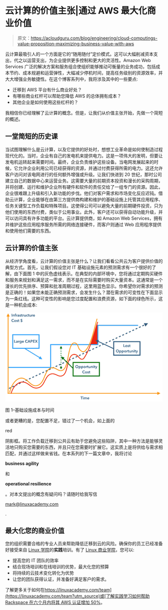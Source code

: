 # 云计算的价值主张|通过 AWS 最大化商业价值

> 原文：<https://acloudguru.com/blog/engineering/cloud-computings-value-proposition-maximizing-business-value-with-aws>

云计算最吸引人的一个方面是它的“随用随付”定价模式。这可以大幅削减资本支出，代之以运营支出，为企业提供更多控制和更大的灵活性。Amazon Web Services 广泛的解决方案和服务组合使组织能够推动可衡量的业务成功，包括成本节约、成本规避和运营弹性，大幅减少停机时间，提高任务级别的资源效率，并大大增强业务敏捷性。在这个博客系列中，我将涉及其中的一些要点:

*   迁移到 AWS 平台有什么商业好处？
*   有哪些商业杠杆可以帮助您降低 AWS 的总体拥有成本？
*   其他企业是如何使用这些杠杆的？

我相信你已经理解了云计算的概念。但是，让我们从价值主张开始，先做一个简短的概述。

## 一堂简短的历史课

当试图理解什么是云计算，以及它提供的好处时，想想工业革命是如何使制造过程现代化的。当时，企业有自己的发电机来提供电力。这是一项伟大的发明，但要让发电机运转起来需要时间。最终，企业负责维护这些设备。当电网发展起来的时候，它允许企业利用公司已经获得的资源，并通过付费获得所需的电力。这还允许客户访问对该电网进行的任何额外增强或升级。让我们快进到 20 世纪，那时公司建立自己的数据中心来运营业务。这需要大量的前期资本投资和漫长的采购周期，并将创建、运行和维护企业所有硬件和软件的责任交给了一组专门的资源。因此，企业很难跟上升级和引入新功能的步伐。他们对客户需求和市场变化反应迟钝。借助云计算，企业能够在由第三方提供商构建和维护的基础设施上托管其应用程序、任务关键型工作负载和特殊项目。这使得公司可以避免大量的前期硬件投资，只为他们使用的东西付费，类似于公用事业。此外，客户还可以获得自动功能升级，并可以访问具有许多功能的平台。云计算提供商，如 Amazon Web Services，拥有并维护这些应用程序服务所需的网络连接硬件，而客户则通过 Web 应用程序提供和使用他们需要的东西。

## 云计算的价值主张

从经济学角度看，云计算的价值主张是什么？让我们看看公共云为客户提供价值的典型方式。首先，让我们假设您对 IT 基础设施元素的预测需求有一个很好的了解，由下面图 1 中的灰色虚线表示。在典型的内部环境中，您将通过定期购买硬件和服务来规划和满足这一需求，而不是在实际需要时购买大量资本。这通常是一个漫长的优先排序、预算和批准周期过程，这里用蓝色显示。你希望你对需求的预测是正确的！如果您未能正确预测需求，会发生什么？潜在需求的可变性在下面显示为一条红线。这种可变性的影响是您过度配置和浪费资源，如下面的绿色所示，这是一种机会成本:

![Figure 1 - Infrastructure Cost vs. Time](img/b862b0c54e97dd7efcdb5f423b24ef90.png)

图 1–基础设施成本与时间

或者更糟的是，您配置不足，错过了一个机会，如上面的

red

阴影框。将工作负载迁移到公共云有助于您避免这些陷阱，其中一种方法是能够灵活地只购买您需要的东西，并且只在您需要时扩展它。这实质上是将供给与需求相匹配，并通过这样做来省钱。在本系列的下一篇文章中，我将讨论

**business agility**

和

**operational resilience**

。对本文提出的概念有疑问吗？请随时给我写信

[mark@linuxacademy.com](mailto:mark@linuxacademy.com)

.

## 最大化您的商业价值

您的组织需要合格的专业人员来帮助降低迁移到云的风险。确保你的员工已经准备好接受来自 [Linux 学院](https://linuxacademy.com)的**实践**培训。有了 [Linux 商业学院](https://go.linuxacademy.com/transition/for-business-pdf?utm_source)，您可以:

*   提高您的 IT 团队的效率
*   结合现场培训和在线培训的优势，最大化您的预算
*   将持续的云技术变化转化为优势
*   让您的团队获得认证，并准备好满足客户的需求。

了解更多关于如何在[https://linuxacademy.com/team](https://linuxacademy.com/team?utm_source)或[了解实践学习如何帮助 Rackspace 在六个月内将其 AWS 认证增加 50%](https://wpengine.linuxacademy.com/amazon-web-services-2/how-to-increase-aws-certifications-by-50-rackspace-case-study/?utm_source)。